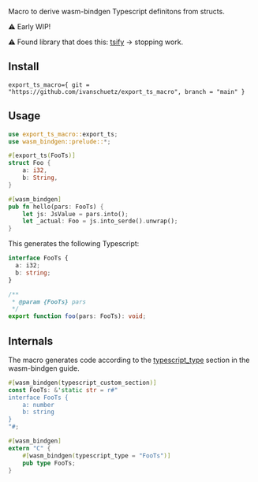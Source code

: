 Macro to derive wasm-bindgen Typescript definitons from structs.

⚠️ Early WIP!

⚠️ Found library that does this: [tsify](https://github.com/madonoharu/tsify) -> stopping work.

## Install

```
export_ts_macro={ git = "https://github.com/ivanschuetz/export_ts_macro", branch = "main" }
```

## Usage

```rust
use export_ts_macro::export_ts;
use wasm_bindgen::prelude::*;

#[export_ts(FooTs)]
struct Foo {
    a: i32,
    b: String,
}

#[wasm_bindgen]
pub fn hello(pars: FooTs) {
    let js: JsValue = pars.into();
    let _actual: Foo = js.into_serde().unwrap();
}
```

This generates the following Typescript:

```ts
interface FooTs {
  a: i32;
  b: string;
}

/**
 * @param {FooTs} pars
 */
export function foo(pars: FooTs): void;
```

## Internals

The macro generates code according to the [typescript_type](https://rustwasm.github.io/docs/wasm-bindgen/reference/attributes/on-rust-exports/typescript_type.html#typescript_type) section in the wasm-bindgen guide.

```rust
#[wasm_bindgen(typescript_custom_section)]
const FooTs: &'static str = r#"
interface FooTs {
    a: number
    b: string
}
"#;

#[wasm_bindgen]
extern "C" {
    #[wasm_bindgen(typescript_type = "FooTs")]
    pub type FooTs;
}
```
